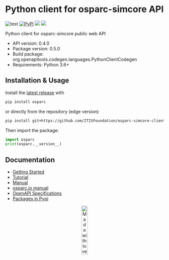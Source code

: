 # Python client for osparc-simcore API

![test](https://github.com/ITISFoundation/osparc-simcore-clients/workflows/test/badge.svg)
[![PyPI](https://img.shields.io/pypi/v/osparc)](https://pypi.org/project/osparc/)
[![](https://img.shields.io/pypi/status/osparc)](https://pypi.org/project/osparc/)
[![](https://img.shields.io/pypi/l/osparc)](https://pypi.org/project/osparc/)


Python client for osparc-simcore public web API

- API version: 0.4.0
- Package version: 0.5.0
- Build package: org.openapitools.codegen.languages.PythonClientCodegen
- Requirements: Python 3.6+

## Installation & Usage

Install the [latest release](https://github.com/ITISFoundation/osparc-simcore-clients/releases) with

```sh
pip install osparc
```
or directly from the repository (edge version)
```sh
pip install git+https://github.com/ITISFoundation/osparc-simcore-clients.git
```

Then import the package:

```python
import osparc
print(osparc.__version__)
```

## Documentation

- [Getting Started](https://itisfoundation.github.io/osparc-simcore-clients/#/?id=getting-started)
- [Tutorial](https://itisfoundation.github.io/osparc-simcore-clients/#/md/tutorials/BasicTutorial)
- [Manual](https://itisfoundation.github.io/osparc-simcore-clients)
- [osparc.io manual](https://docs.osparc.io/#/)
- [OpenAPI Specifications](https://api.osparc.io/dev/doc)
- [Packages in Pypi](https://pypi.org/project/osparc/)



<p align="center">
<image src="https://github.com/ITISFoundation/osparc-simcore-clients/blob/4e8b18494f3191d55f6692a6a605818aeeb83f95/docs/_media/mwl.png" alt="Made with love at www.z43.swiss" width="20%" />
</p>
